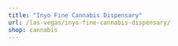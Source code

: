 ```yaml
---
title: "Inyo Fine Cannabis Dispensary"
url: /las-vegas/inyo-fine-cannabis-dispensary/
shop: cannabis
---
```

